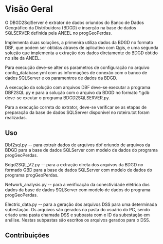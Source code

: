 # Visão Geral

O DBGD2SqlServer é extrator de dados oriundos do Banco de Dados Geográfico da Distribuidora (BDGD) e inserção 
na base de dados SQLSERVER definida pela ANEEL no progGeoPerdas.

Implementa duas soluções, a primenira utiliza dados da BDGD no formato DBF, que podem ser obtidas atraves de 
aplicativo com Qgis, e uma segunda solução que implementa a extração dos dados diretamente do BDGD obtido no 
site da ANEEL.

Para execução deve-se alter os parametros de configuração no arquivo config_database.yml com as informações 
de conexão com o banco de dados SQLServer e os paramentros de dados da BDGD.

A execução da solução com arquivos DBF deve-se executar a programa DBF2SQL.py e para a solução com o arquivo
da BDGD no formato *.gdb deve-se excutar o programa BDGD2SQLSERVER.py.

Para a execução correta do extrator, deve-se verificar se as etapas de preparação da base de dados SQLServer disponivel no roteiro.txt foram realizadas.

## Uso
Dbf2sql.py -- para extrair dados de arquivos dbf oriundo de arquivos da BDGD para a base de dados SQLServer com modelo de dados do programa progGeoPerdas.

Bdgd2SQL_V2.py -- para a extração direta dos arquivos da BDGD no formado GBD para a base de dados SQLServer com modelo de dados do programa progGeoPerdas.

Network_analysis.py -- para a verificação da conectividade elétrica dos dados da base de dados SQLServer com modelo de dados do programa progGeoPerdas.

Electric_data.py -- para a geração dos arquivos DSS para uma determinada subestação.
Os arquivos são gerados na pasta do usuário do PC, sendo criado uma pasta chamada DSS e subpasta com o ID da subestação em análise. Nestas subpastas são escritos os arquivos gerados para o DSS.
## Contribuições
